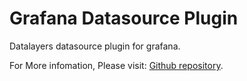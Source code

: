 # Grafana Datasource Plugin

Datalayers datasource plugin for grafana.

For More infomation, Please visit: [Github repository](https://github.com/datalayers-io/grafana-datalayers-datasource/).